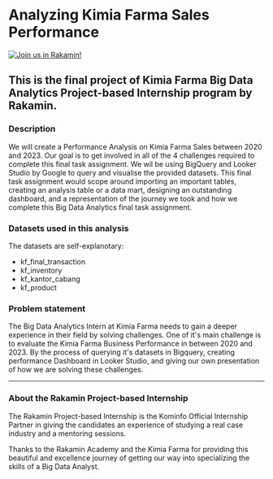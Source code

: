 # Analyzing Kimia Farma Sales Performance
[![Join us in Rakamin!](https://img.shields.io/badge/Rakamin-program-green)](https://www.rakamin.com/virtual-internship-experience)
## This is the final project of Kimia Farma Big Data Analytics Project-based Internship program by Rakamin.

### Description
We will create a Performance Analysis on Kimia Farma Sales between 2020 and 2023. Our goal is to get involved in all of the 4 challenges required to complete this final task assignment. We wil be using BigQuery and Looker Studio by Google to query and visualise the provided datasets. This final task assignment would scope around importing an important tables, creating an analysis table or a data mart, designing an outstanding dashboard, and a representation of the journey we took and how we complete this Big Data Analytics final task assignment. 

### Datasets used in this analysis
The datasets are self-explanotary:
- kf_final_transaction
- kf_inventory
- kf_kantor_cabang
- kf_product

### Problem statement
The Big Data Analytics Intern at Kimia Farma needs to gain a deeper experience in their field by solving challenges. One of it's main challenge is to evaluate the Kimia Farma Business Performance in between 2020 and 2023. By the process of querying it's datasets in Bigquery, creating performance Dashboard in Looker Studio, and giving our own presentation of how we are solving these challenges.

---

### About the Rakamin Project-based Internship
The Rakamin Project-based Internship is the Kominfo Official Internship Partner in giving the candidates an experience of studying a real case industry and a mentoring sessions. 

Thanks to the Rakamin Academy and the Kimia Farma for providing this beautiful and excellence journey of getting our way into specializing the skills of a Big Data Analyst. 



